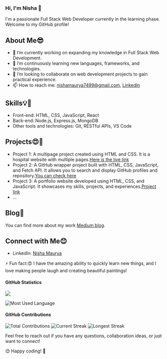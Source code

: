 ### Hi, I'm Nisha 👋

I'm a passionate Full Stack Web Developer currently in the learning phase. Welcome to my GitHub profile!

## About Me😎

- 🔭 I’m currently working on expanding my knowledge in Full Stack Web Development.
- 🌱 I’m continuously learning new languages, frameworks, and technologies.
- 👯 I’m looking to collaborate on web development projects to gain practical experience.
- 📫 How to reach me: [nishamaurya7499@gmail.com](mailto:nishamaurya7499@gmail.com), [LinkedIn](https://www.linkedin.com/in/nisha-maurya03/)

## Skills💡🎯

- Front-end: HTML, CSS, JavaScript, React
- Back-end: Node.js, Express.js, MongoDB
- Other tools and technologies: Git, RESTful APIs, VS Code

## Projects😍🤩

- Project 1: A multipage project created using HTML and CSS. It is a hospital website with multiple pages.[Here is the live link](https://hospital0web.netlify.app)
- Project 2: A GitHub wrapper project built with HTML, CSS, JavaScript, and Fetch API. It allows you to search and display GitHub profiles and repository.[You can check here](https://silver-profilewrapper-03194d.netlify.app)
- Project 3: A portfolio website developed using HTML, CSS, and JavaScript. It showcases my skills, projects, and experiences.[Project link](https://portfolio021.netlify.app)
- ...

## Blog🤟

You can find more about my work [Medium blog](https://medium.com/@nishamaurya7499/oasis-infobyte-internship-a590498efb4f).

## Connect with Me😊

- LinkedIn: [Nisha Maurya](https://www.linkedin.com/in/nisha-maurya03/)

⚡ Fun fact:😍
I have the amazing ability to quickly learn new things, and I love making people laugh and creating beautiful paintings!

#### GitHub Statistics
<img src = "https://github-readme-stats.vercel.app/api?username=98Nishi&&show_icons=true&title_color=ffffff&icon_color=bb2acf&text_color=daf7dc&bg_color=151515">

![Most Used Language](https://github-readme-stats.vercel.app/api/top-langs/?username=98Nishi&layout=compact&langs_count=6&hide=html,css)


#### GitHub Contributions
![Total Contributions](https://img.shields.io/github/commit-activity/w/98Nishi/98Nishi?label=Total%20Contributions)
![Current Streak](https://img.shields.io/github/commit-activity/m/98Nishi/98Nishi?label=Current%20Streak)
![Longest Streak](https://img.shields.io/github/commit-activity/y/98Nishi/98Nishi?label=Longest%20Streak)

Feel free to reach out if you have any questions, collaboration ideas, or just want to connect!

😊 Happy coding! 🚀

<!--
**98Nishi/98Nishi** is a ✨ _special_ ✨ repository because its `README.md` (this file) appears on your GitHub profile.

Here are some ideas to get you started:

- 🔭 I’m currently working on ...
- 🌱 I’m currently learning ...
- 👯 I’m looking to collaborate on ...
- 🤔 I’m looking for help with ...
- 💬 Ask me about ...
- 📫 How to reach me: ...
- 😄 Pronouns: ...
- ⚡ Fun fact: ...
-->

